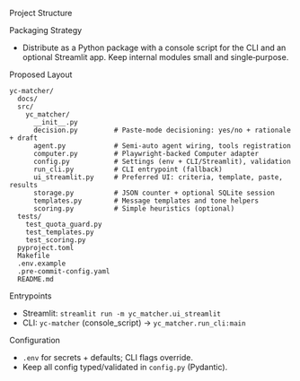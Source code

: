 Project Structure

Packaging Strategy
- Distribute as a Python package with a console script for the CLI and an optional Streamlit app. Keep internal modules small and single‑purpose.

Proposed Layout
```
yc-matcher/
  docs/
  src/
    yc_matcher/
      __init__.py
      decision.py         # Paste-mode decisioning: yes/no + rationale + draft
      agent.py            # Semi-auto agent wiring, tools registration
      computer.py         # Playwright-backed Computer adapter
      config.py           # Settings (env + CLI/Streamlit), validation
      run_cli.py          # CLI entrypoint (fallback)
      ui_streamlit.py     # Preferred UI: criteria, template, paste, results
      storage.py          # JSON counter + optional SQLite session
      templates.py        # Message templates and tone helpers
      scoring.py          # Simple heuristics (optional)
  tests/
    test_quota_guard.py
    test_templates.py
    test_scoring.py
  pyproject.toml
  Makefile
  .env.example
  .pre-commit-config.yaml
  README.md
```

Entrypoints
- Streamlit: `streamlit run -m yc_matcher.ui_streamlit`
- CLI: `yc-matcher` (console_script) → `yc_matcher.run_cli:main`

Configuration
- `.env` for secrets + defaults; CLI flags override.
- Keep all config typed/validated in `config.py` (Pydantic).
